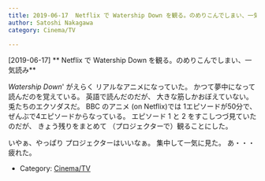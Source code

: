 ```yaml
---
title: 2019-06-17  Netflix で Watership Down を観る。のめりこんでしまい、一気読み
author: Satoshi Nakagawa
category: Cinema/TV

---
```


[2019-06-17] ** Netflix で Watership Down を観る。のめりこんでしまい、一気読み** 

 _Watership Down_' がえらく
リアルなアニメになっていた。
かつて夢中になって読んだのを覚えている。
英語で読んだのだが、
大きな筋しかおぼえていない。
兎たちのエクソダスだ。
BBC のアニメ (on Netflix)では
1エピソードが50分で、
ぜんぶで4エピソードからなっている。
エピソード 1 と 2 をすこしつづ見ていたのだが、
きょう残りをまとめて
（プロジェクターで）観ることにした。

 いやぁ、やっぱり
プロジェクターはいいなぁ。
集中して一気に見た。
あ・・・疲れた。

- Category: [Cinema/TV](https://merapano.github.io/categories.html#Cinema/TV)

